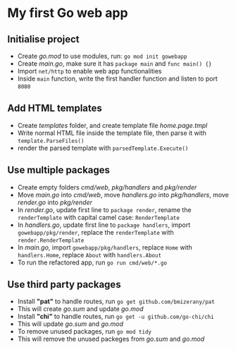 # My first Go web app

## Initialise project

- Create _go.mod_ to use modules, run: `go mod init gowebapp`
- Create _main.go_, make sure it has `package main` and `func main() {}`
- Import `net/http` to enable web app functionalities
- Inside `main` function, write the first handler function and listen to port `8080`

## Add HTML templates

- Create _templates_ folder, and create template file _home.page.tmpl_
- Write normal HTML file inside the template file, then parse it with `template.ParseFiles()`
- render the parsed template with `parsedTemplate.Execute()`

## Use multiple packages

- Create empty folders _cmd/web_, _pkg/handlers_ and _pkg/render_
- Move _main.go_ into _cmd/web_, move _handlers.go_ into _pkg/handlers_, move _render.go_ into _pkg/render_
- In _render.go_, update first line to `package render`, rename the `renderTemplate` with capital camel case: `RenderTemplate`
- In _handlers.go_, update first line to `package handlers`, import `gowebapp/pkg/render`, replace the `renderTemplate` with `render.RenderTemplate`
- In _main.go_, import `gowebapp/pkg/handlers`, replace `Home` with `handlers.Home`, replace `About` with `handlers.About`
- To run the refactored app, run `go run cmd/web/*.go`

## Use third party packages

- Install **"pat"** to handle routes, run `go get github.com/bmizerany/pat`
- This will create _go.sum_ and update _go.mod_
- Install **"chi"** to handle routes, run `go get -u github.com/go-chi/chi`
- This will update _go.sum_ and _go.mod_
- To remove unused packages, run `go mod tidy`
- This will remove the unused packeges from _go.sum_ and _go.mod_
